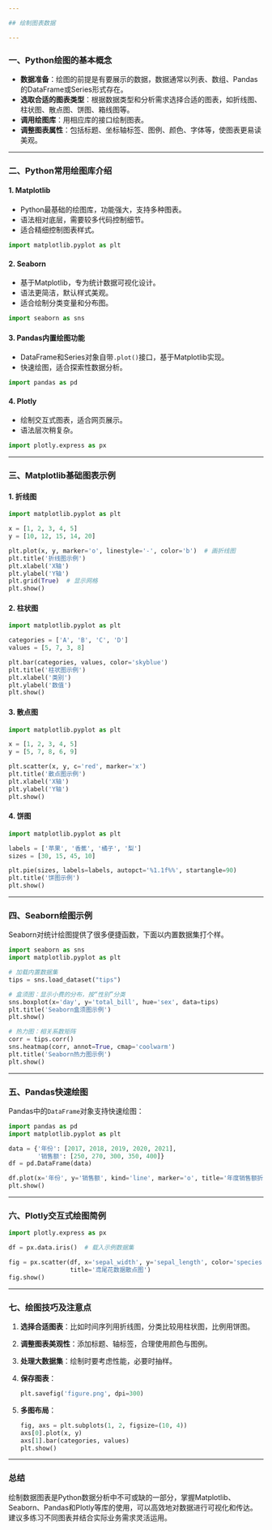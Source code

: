 ```yaml
---

## 绘制图表数据

---
```


### 一、Python绘图的基本概念

- **数据准备**：绘图的前提是有要展示的数据，数据通常以列表、数组、Pandas的DataFrame或Series形式存在。
- **选取合适的图表类型**：根据数据类型和分析需求选择合适的图表，如折线图、柱状图、散点图、饼图、箱线图等。
- **调用绘图库**：用相应库的接口绘制图表。
- **调整图表属性**：包括标题、坐标轴标签、图例、颜色、字体等，使图表更易读美观。

---

### 二、Python常用绘图库介绍

#### 1. Matplotlib

- Python最基础的绘图库，功能强大，支持多种图表。
- 语法相对底层，需要较多代码控制细节。
- 适合精细控制图表样式。

```python
import matplotlib.pyplot as plt
```

#### 2. Seaborn

- 基于Matplotlib，专为统计数据可视化设计。
- 语法更简洁，默认样式美观。
- 适合绘制分类变量和分布图。

```python
import seaborn as sns
```

#### 3. Pandas内置绘图功能

- DataFrame和Series对象自带`.plot()`接口，基于Matplotlib实现。
- 快速绘图，适合探索性数据分析。

```python
import pandas as pd
```

#### 4. Plotly

- 绘制交互式图表，适合网页展示。
- 语法层次稍复杂。

```python
import plotly.express as px
```

---

### 三、Matplotlib基础图表示例

#### 1. 折线图

```python
import matplotlib.pyplot as plt

x = [1, 2, 3, 4, 5]
y = [10, 12, 15, 14, 20]

plt.plot(x, y, marker='o', linestyle='-', color='b')  # 画折线图
plt.title('折线图示例')
plt.xlabel('X轴')
plt.ylabel('Y轴')
plt.grid(True)  # 显示网格
plt.show()
```

#### 2. 柱状图

```python
import matplotlib.pyplot as plt

categories = ['A', 'B', 'C', 'D']
values = [5, 7, 3, 8]

plt.bar(categories, values, color='skyblue')
plt.title('柱状图示例')
plt.xlabel('类别')
plt.ylabel('数值')
plt.show()
```

#### 3. 散点图

```python
import matplotlib.pyplot as plt

x = [1, 2, 3, 4, 5]
y = [5, 7, 8, 6, 9]

plt.scatter(x, y, c='red', marker='x')
plt.title('散点图示例')
plt.xlabel('X轴')
plt.ylabel('Y轴')
plt.show()
```

#### 4. 饼图

```python
import matplotlib.pyplot as plt

labels = ['苹果', '香蕉', '橘子', '梨']
sizes = [30, 15, 45, 10]

plt.pie(sizes, labels=labels, autopct='%1.1f%%', startangle=90)
plt.title('饼图示例')
plt.show()
```

---

### 四、Seaborn绘图示例

Seaborn对统计绘图提供了很多便捷函数，下面以内置数据集打个样。

```python
import seaborn as sns
import matplotlib.pyplot as plt

# 加载内置数据集
tips = sns.load_dataset("tips")

# 盒须图：显示小费的分布，按“性别”分类
sns.boxplot(x='day', y='total_bill', hue='sex', data=tips)
plt.title('Seaborn盒须图示例')
plt.show()

# 热力图：相关系数矩阵
corr = tips.corr()
sns.heatmap(corr, annot=True, cmap='coolwarm')
plt.title('Seaborn热力图示例')
plt.show()
```

---

### 五、Pandas快速绘图

Pandas中的`DataFrame`对象支持快速绘图：

```python
import pandas as pd
import matplotlib.pyplot as plt

data = {'年份': [2017, 2018, 2019, 2020, 2021],
        '销售额': [250, 270, 300, 350, 400]}
df = pd.DataFrame(data)

df.plot(x='年份', y='销售额', kind='line', marker='o', title='年度销售额折线图')
plt.show()
```

---

### 六、Plotly交互式绘图简例

```python
import plotly.express as px

df = px.data.iris()  # 载入示例数据集

fig = px.scatter(df, x='sepal_width', y='sepal_length', color='species',
                 title='鸢尾花数据散点图')
fig.show()
```

---

### 七、绘图技巧及注意点

1. **选择合适图表**：比如时间序列用折线图，分类比较用柱状图，比例用饼图。

2. **调整图表美观性**：添加标题、轴标签，合理使用颜色与图例。

3. **处理大数据集**：绘制时要考虑性能，必要时抽样。

4. **保存图表**：

   ```python
   plt.savefig('figure.png', dpi=300)
   ```

5. **多图布局**：

   ```python
   fig, axs = plt.subplots(1, 2, figsize=(10, 4))
   axs[0].plot(x, y)
   axs[1].bar(categories, values)
   plt.show()
   ```

---

### 总结

绘制数据图表是Python数据分析中不可或缺的一部分，掌握Matplotlib、Seaborn、Pandas和Plotly等库的使用，可以高效地对数据进行可视化和传达。建议多练习不同图表并结合实际业务需求灵活运用。